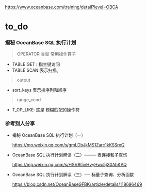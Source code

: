 https://www.oceanbase.com/training/detail?level=OBCA



# to_do





### 揭秘 OceanBase SQL 执行计划

> OPERATOR 类型 常用操作算子

- TABLE GET : 指主键访问
- TABLE SCAN:表示扫描。

> output 

- sort_keys 表示排序列和顺序

> range_cond

- T_OP_LIKE: 这是 模糊匹配的操作符





### 参考别人分享



- 揭秘 OceanBase SQL 执行计划（一）

  https://mp.weixin.qq.com/s/gmLDbJkMS1Zarc1kKSSreQ



- OceanBase SQL 执行计划解读（二）──── 表连接和子查询

  https://mp.weixin.qq.com/s/HSVBI5vHvyHwc5jX0AbKAQ



- OceanBase SQL 执行计划解读（三）── 标量子查询、分析函数

  https://blog.csdn.net/OceanBaseGFBK/article/details/118696469




